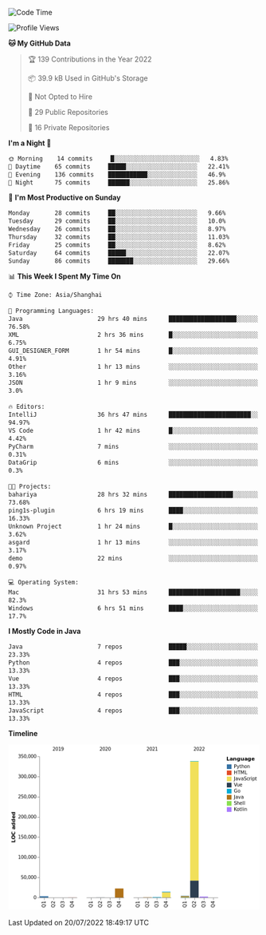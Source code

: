 <!--START_SECTION:waka-->
![Code Time](http://img.shields.io/badge/Code%20Time-0%20secs-blue)

![Profile Views](http://img.shields.io/badge/Profile%20Views-0-blue)

**🐱 My GitHub Data** 

> 🏆 139 Contributions in the Year 2022
 > 
> 📦 39.9 kB Used in GitHub's Storage 
 > 
> 🚫 Not Opted to Hire
 > 
> 📜 29 Public Repositories 
 > 
> 🔑 16 Private Repositories  
 > 
**I'm a Night 🦉** 

```text
🌞 Morning    14 commits     █░░░░░░░░░░░░░░░░░░░░░░░░   4.83% 
🌆 Daytime    65 commits     █████░░░░░░░░░░░░░░░░░░░░   22.41% 
🌃 Evening    136 commits    ███████████░░░░░░░░░░░░░░   46.9% 
🌙 Night      75 commits     ██████░░░░░░░░░░░░░░░░░░░   25.86%

```
📅 **I'm Most Productive on Sunday** 

```text
Monday       28 commits     ██░░░░░░░░░░░░░░░░░░░░░░░   9.66% 
Tuesday      29 commits     ██░░░░░░░░░░░░░░░░░░░░░░░   10.0% 
Wednesday    26 commits     ██░░░░░░░░░░░░░░░░░░░░░░░   8.97% 
Thursday     32 commits     ██░░░░░░░░░░░░░░░░░░░░░░░   11.03% 
Friday       25 commits     ██░░░░░░░░░░░░░░░░░░░░░░░   8.62% 
Saturday     64 commits     █████░░░░░░░░░░░░░░░░░░░░   22.07% 
Sunday       86 commits     ███████░░░░░░░░░░░░░░░░░░   29.66%

```


📊 **This Week I Spent My Time On** 

```text
⌚︎ Time Zone: Asia/Shanghai

💬 Programming Languages: 
Java                     29 hrs 40 mins      ███████████████████░░░░░░   76.58% 
XML                      2 hrs 36 mins       █░░░░░░░░░░░░░░░░░░░░░░░░   6.75% 
GUI_DESIGNER_FORM        1 hr 54 mins        █░░░░░░░░░░░░░░░░░░░░░░░░   4.91% 
Other                    1 hr 13 mins        ░░░░░░░░░░░░░░░░░░░░░░░░░   3.16% 
JSON                     1 hr 9 mins         ░░░░░░░░░░░░░░░░░░░░░░░░░   3.0%

🔥 Editors: 
IntelliJ                 36 hrs 47 mins      ███████████████████████░░   94.97% 
VS Code                  1 hr 42 mins        █░░░░░░░░░░░░░░░░░░░░░░░░   4.42% 
PyCharm                  7 mins              ░░░░░░░░░░░░░░░░░░░░░░░░░   0.31% 
DataGrip                 6 mins              ░░░░░░░░░░░░░░░░░░░░░░░░░   0.3%

🐱‍💻 Projects: 
bahariya                 28 hrs 32 mins      ██████████████████░░░░░░░   73.68% 
ping1s-plugin            6 hrs 19 mins       ████░░░░░░░░░░░░░░░░░░░░░   16.33% 
Unknown Project          1 hr 24 mins        █░░░░░░░░░░░░░░░░░░░░░░░░   3.62% 
asgard                   1 hr 13 mins        ░░░░░░░░░░░░░░░░░░░░░░░░░   3.17% 
demo                     22 mins             ░░░░░░░░░░░░░░░░░░░░░░░░░   0.97%

💻 Operating System: 
Mac                      31 hrs 53 mins      ████████████████████░░░░░   82.3% 
Windows                  6 hrs 51 mins       ████░░░░░░░░░░░░░░░░░░░░░   17.7%

```

**I Mostly Code in Java** 

```text
Java                     7 repos             █████░░░░░░░░░░░░░░░░░░░░   23.33% 
Python                   4 repos             ███░░░░░░░░░░░░░░░░░░░░░░   13.33% 
Vue                      4 repos             ███░░░░░░░░░░░░░░░░░░░░░░   13.33% 
HTML                     4 repos             ███░░░░░░░░░░░░░░░░░░░░░░   13.33% 
JavaScript               4 repos             ███░░░░░░░░░░░░░░░░░░░░░░   13.33%

```


**Timeline**

![Chart not found](https://raw.githubusercontent.com/youtiaoguagua/youtiaoguagua/master/charts/bar_graph.png) 


 Last Updated on 20/07/2022 18:49:17 UTC
<!--END_SECTION:waka-->
